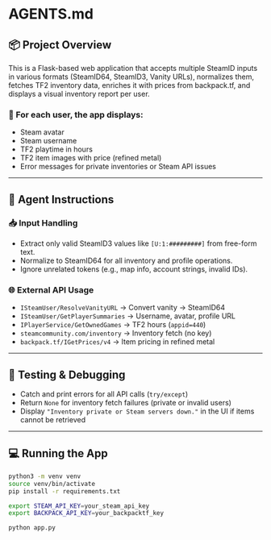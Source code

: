 # AGENTS.md

## 📦 Project Overview

This is a Flask-based web application that accepts multiple SteamID inputs in various formats (SteamID64, SteamID3, Vanity URLs), normalizes them, fetches TF2 inventory data, enriches it with prices from backpack.tf, and displays a visual inventory report per user.

### 👤 For each user, the app displays:
- Steam avatar
- Steam username
- TF2 playtime in hours
- TF2 item images with price (refined metal)
- Error messages for private inventories or Steam API issues

---

## 🔧 Agent Instructions

### 📥 Input Handling

- Extract only valid SteamID3 values like `[U:1:#########]` from free-form text.
- Normalize to SteamID64 for all inventory and profile operations.
- Ignore unrelated tokens (e.g., map info, account strings, invalid IDs).

### 🌐 External API Usage

- `ISteamUser/ResolveVanityURL` → Convert vanity → SteamID64
- `ISteamUser/GetPlayerSummaries` → Username, avatar, profile URL
- `IPlayerService/GetOwnedGames` → TF2 hours (`appid=440`)
- `steamcommunity.com/inventory` → Inventory fetch (no key)
- `backpack.tf/IGetPrices/v4` → Item pricing in refined metal

---

## 🧪 Testing & Debugging

- Catch and print errors for all API calls (`try/except`)
- Return `None` for inventory fetch failures (private or invalid users)
- Display `"Inventory private or Steam servers down."` in the UI if items cannot be retrieved

---

## 💻 Running the App

```bash
python3 -m venv venv
source venv/bin/activate
pip install -r requirements.txt

export STEAM_API_KEY=your_steam_api_key
export BACKPACK_API_KEY=your_backpacktf_key

python app.py
